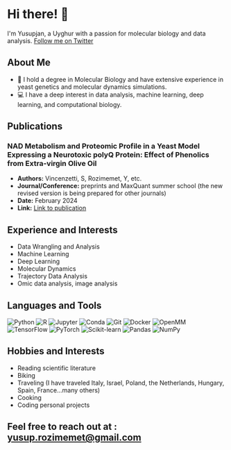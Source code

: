 # Hi there! 👋

I'm Yusupjan, a Uyghur with a passion for molecular biology and data analysis.
[Follow me on Twitter](https://x.com/Yusufrozimemet)
## About Me
- 🧬 I hold a degree in Molecular Biology and have extensive experience in yeast genetics and molecular dynamics simulations.
- 💻 I have a deep interest in data analysis, machine learning, deep learning, and computational biology.

## Publications
### NAD Metabolism and Proteomic Profile in a Yeast Model Expressing a Neurotoxic polyQ Protein: Effect of Phenolics from Extra-virgin Olive Oil
- **Authors:** Vincenzetti, S, Rozimemet, Y, etc.
- **Journal/Conference:** preprints and MaxQuant summer school (the new revised version is being prepared for other journals)
- **Date:** February 2024
- **Link:** [Link to publication](https://www.preprints.org/manuscript/202402.1499/v1)

## Experience and Interests
- Data Wrangling and Analysis
- Machine Learning
- Deep Learning
- Molecular Dynamics
- Trajectory Data Analysis
- Omic data analysis, image analysis

## Languages and Tools
![Python](https://img.shields.io/badge/-Python-333333?style=flat&logo=python)
![R](https://img.shields.io/badge/-R-333333?style=flat&logo=r)
![Jupyter](https://img.shields.io/badge/-Jupyter-333333?style=flat&logo=jupyter)
![Conda](https://img.shields.io/badge/-Conda-333333?style=flat&logo=anaconda)
![Git](https://img.shields.io/badge/-Git-333333?style=flat&logo=git)
![Docker](https://img.shields.io/badge/-Docker-333333?style=flat&logo=docker)
![OpenMM](https://img.shields.io/badge/-OpenMM-333333?style=flat&logo=openmm)
![TensorFlow](https://img.shields.io/badge/-TensorFlow-333333?style=flat&logo=tensorflow)
![PyTorch](https://img.shields.io/badge/-PyTorch-333333?style=flat&logo=pytorch)
![Scikit-learn](https://img.shields.io/badge/-Scikit--learn-333333?style=flat&logo=scikit-learn)
![Pandas](https://img.shields.io/badge/-Pandas-333333?style=flat&logo=pandas)
![NumPy](https://img.shields.io/badge/-NumPy-333333?style=flat&logo=numpy)

## Hobbies and Interests
- Reading scientific literature
- Biking
- Traveling (I have traveled Italy, Israel, Poland, the Netherlands, Hungary, Spain, France...many others)
- Cooking
- Coding personal projects

## Feel free to reach out at : yusup.rozimemet@gmail.com





